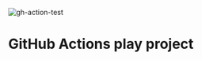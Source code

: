 ![gh-action-test](https://github.com/bhamail/gh-action-test/workflows/go/badge.svg)

GitHub Actions play project
===========================
